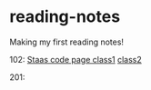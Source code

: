 # reading-notes
Making my first reading notes!

102:
[Staas code page class1](102/class1.md)
[class2](102/class2.md)


201: